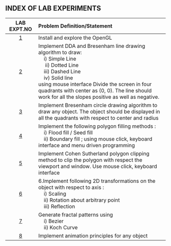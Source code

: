 ## INDEX OF LAB EXPERIMENTS

|  **LAB EXPT.NO**   | **Problem Definition/Statement**                                                                                                                                                                                                                                                                                                                                                                    |
| :----------------: | :-------------------------------------------------------------------------------------------------------------------------------------------------------------------------------------------------------------------------------------------------------------------------------------------------------------------------------------------------------------------------------------------------- |
| [1](Assignment-01) | Install and explore the OpenGL                                                                                                                                                                                                                                                                                                                                                                      |
| [2](Assignment-02) | Implement DDA and Bresenham line drawing algorithm to draw: <br>&nbsp;&nbsp;&nbsp;&nbsp;i) Simple Line<br>&nbsp;&nbsp;&nbsp;&nbsp; ii) Dotted Line<br>&nbsp;&nbsp;&nbsp;&nbsp;iii) Dashed Line <br>&nbsp;&nbsp;&nbsp;&nbsp;iv) Solid line<br>using mouse interface Divide the screen in four quadrants with center as (0, 0). The line should work for all the slopes positive as well as negative. |
| [3](Assignment-03) | Implement Bresenham circle drawing algorithm to draw any object. The object should be displayed in all the quadrants with respect to center and radius                                                                                                                                                                                                                                              |
| [4](Assignment-04) | Implement the following polygon filling methods : <br>&nbsp;&nbsp;&nbsp;&nbsp;i) Flood fill / Seed fill <br>&nbsp;&nbsp;&nbsp;&nbsp;ii) Boundary fill ; using mouse click, keyboard interface and menu driven programming                                                                                                                                                                           |
| [5](Assignment-05) | Implement Cohen Sutherland polygon clipping method to clip the polygon with respect the viewport and window. Use mouse click, keyboard interface                                                                                                                                                                                                                                                    |
| [6](Assignment-06) | 6.Implement following 2D transformations on the object with respect to axis :<br>&nbsp;&nbsp;&nbsp;&nbsp;i) Scaling <br>&nbsp;&nbsp;&nbsp;&nbsp;ii) Rotation about arbitrary point <br>&nbsp;&nbsp;&nbsp;&nbsp;iii) Reflection                                                                                                                                                                      |
| [7](Assignment-07) | Generate fractal patterns using <br>&nbsp;&nbsp;&nbsp;&nbsp;i) Bezier <br>&nbsp;&nbsp;&nbsp;&nbsp;ii) Koch Curve                                                                                                                                                                                                                                                                                    |
| [8](Assignment-08) | Implement animation principles for any object                                                                                                                                                                                                                                                                                                                                                       |
